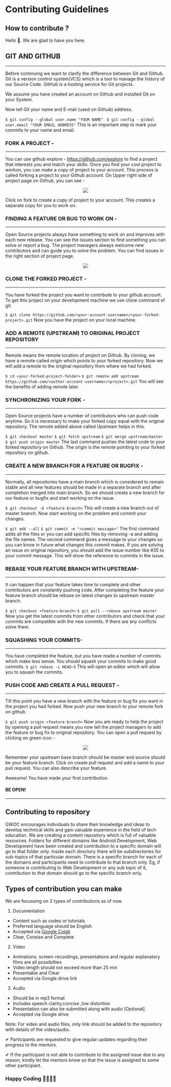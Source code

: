 # Contributing Guidelines

## How to contribute ?

Hello 👋. We are glad to have you here.

## GIT AND GITHUB
***
Before continuing we want to clarify the difference between Git and Github. Git is a version control system(VCS) which is a tool to manage the history of our Source Code. GitHub is a hosting service for Git projects.

We assume you have created an account on Github and installed Git on your System.

Now tell Git your name and E-mail (used on Github) address.

``` $ git config --global user.name "YOUR NAME" ```
``` $ git config --global user.email "YOUR EMAIL ADDRESS"```
This is an important step to mark your commits to your name and email.

### FORK A PROJECT -
***
You can use github explore - https://github.com/explore to find a project that interests you and match your skills. Once you find your cool project to workon, you can make a copy of project to your account. This process is called forking a project to your Github account. On Upper right side of project page on Github, you can see -

<p align="center">  <img  src="https://i.imgur.com/P0n6f97.png">  </p>
Click on fork to create a copy of project to your account. This creates a separate copy for you to work on.

### FINDING A FEATURE OR BUG TO WORK ON - 
***
Open Source projects always have something to work on and improves with each new release. You can see the issues section to find something you can solve or report a bug. The project managers always welcome new contributors and can guide you to solve the problem. You can find issues in the right section of project page.

<p align="center">  <img  src="https://i.imgur.com/czVjpS7.png">  </p>

### CLONE THE FORKED PROJECT -
***
You have forked the project you want to contribute to your github account. To get this project on your development machine we use clone command of git.

```$ git clone https://github.com/<your-account-username>/<your-forked-project>.git```
Now you have the project on your local machine.

### ADD A REMOTE (UPSTREAM) TO ORIGINAL PROJECT REPOSITORY 
***
Remote means the remote location of project on Github. By cloning, we have a remote called origin which points to your forked repository. Now we will add a remote to the original repository from where we had forked.

```$ cd <your-forked-project-folder>```
```$ git remote add upstream https://github.com/<author-account-username>/<project>.git```
You will see the benefits of adding remote later.
### SYNCHRONIZING YOUR FORK -
***
Open Source projects have a number of contributors who can push code anytime. So it is necessary to make your forked copy equal with the original repository. The remote added above called Upstream helps in this.

```$ git checkout master```
```$ git fetch upstream```
```$ git merge upstream/master```
```$ git push origin master```
The last command pushes the latest code to your forked repository on Github. The origin is the remote pointing to your forked repository on github.

### CREATE A NEW BRANCH FOR A FEATURE OR BUGFIX -
***
Normally, all repositories have a main branch which is considered to remain stable and all new features should be made in a separate branch and after completion merged into main branch. So we should create a new branch for our feature or bugfix and start working on the issue.

```$ git checkout -b <feature-branch>```
This will create a new branch out of master branch. Now start working on the problem and commit your changes.

```$ git add --all```
```$ git commit -m "<commit message>"```
The first command adds all the files or you can add specific files by removing -a and adding the file names. The second command gives a message to your changes so you can know in future what changes this commit makes. If you are solving an issue on original repository, you should add the issue number like #35 to your commit message. This will show the reference to commits in the issue.
### REBASE YOUR FEATURE BRANCH WITH UPSTREAM-
***
It can happen that your feature takes time to complete and other contributors are constantly pushing code. After completing the feature your feature branch should be rebase on latest changes to upstream master branch.

```$ git checkout <feature-branch>```
```$ git pull --rebase upstream master```
Now you get the latest commits from other contributors and check that your commits are compatible with the new commits. If there are any conflicts solve them.

### SQUASHING YOUR COMMITS-
***
You have completed the feature, but you have made a number of commits which make less sense. You should squash your commits to make good commits.
```$ git rebase -i HEAD~5```
This will open an editor which will allow you to squash the commits.

### PUSH CODE AND CREATE A PULL REQUEST -
***
Till this point you have a new branch with the feature or bug fix you want in the project you had forked. Now push your new branch to your remote fork on github.

```$ git push origin <feature-branch>```
Now you are ready to help the project by opening a pull request means you now tell the project managers to add the feature or bug fix to original repository. You can open a pull request by clicking on green icon -

<p align="center">  <img  src="https://i.imgur.com/aGaqAD5.png">  </p>

Remember your upstream base branch should be master and source should be your feature branch. Click on create pull request and add a name to your pull request. You can also describe your feature.

Awesome! You have made your first contribution.

#### BE OPEN!
***

## Contributing to repository

GWOC encourages individuals to share their knowledge and ideas to develop technical skills and gain valuable experience in the field of tech education. We are creating a content repository which is full of valuable resources. Folders for different domains like Android Development, Web Development have been created and contribution to a specific domain will go to that folder only. Inside each directory there will be subdirectories for sub-topics of that particular domain. There is a specific branch for each of the domains and participants need to contribute to that branch only. Eg, if someone is contributing to Web Development or any sub topic of it, contribution to that domain should go to the specific branch only. 

## Types of contribution you can make

We are focussing on 3 types of contributions as of now.
1. Documentation
- Content such as codes or tutorials
- Preferred language should be English
- Accepted via [Google Colab](https://colab.research.google.com/)
- Clear, Consise and Complete


2. Video
- Animations, screen-recordings, presentations and regular explanatory films are all possibilties
- Video length should not exceed more than 25 min
- Presentable and Clear
- Accepted via Google drive link


3. Audio
- Should be in mp3 format
- Includes speech clarity,concise ,low distortion
- Presentation can also be submitted along with audio [Optional]
- Accepted via Google drive

Note: For video and audio files, only link should be added to the repository with details of the video/audio.

✔ Participants are requested to give regular updates regarding their progress to the mentors.

✔ If the participant is not able to contribute to the assigned issue due to any reason, kindly let the mentors know so that the issue is assigned to some other participant.

### Happy Coding 👩‍💻👩‍💻

